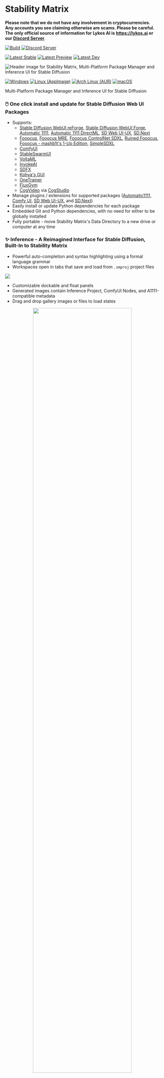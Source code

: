 # Stability Matrix
**Please note that we do not have any involvement in cryptocurrencies. Any accounts you see claiming otherwise are scams. Please be careful. The only official source of information for Lykos AI is https://lykos.ai or our [Discord Server](https://discord.com/invite/TUrgfECxHz)**.

[![Build](https://github.com/LykosAI/StabilityMatrix/actions/workflows/build.yml/badge.svg)](https://github.com/LykosAI/StabilityMatrix/actions/workflows/build.yml)
[![Discord Server](https://img.shields.io/discord/1115555685476868168?logo=discord&logoColor=white&label=Discord%20Server)](https://discord.com/invite/TUrgfECxHz)

[![Latest Stable](https://img.shields.io/github/v/release/LykosAI/StabilityMatrix?label=Latest%20Stable&link=https%3A%2F%2Fgithub.com%2FLykosAI%2FStabilityMatrix%2Freleases%2Flatest)][release]
[![Latest Preview](https://img.shields.io/badge/dynamic/json?url=https%3A%2F%2Fcdn.lykos.ai%2Fupdate-v3.json&query=%24.updates.preview%5B%22win-x64%22%5D.version&prefix=v&label=Latest%20Preview&color=b57400&cacheSeconds=60&link=https%3A%2F%2Flykos.ai%2Fdownloads)](https://lykos.ai/downloads)
[![Latest Dev](https://img.shields.io/badge/dynamic/json?url=https%3A%2F%2Fcdn.lykos.ai%2Fupdate-v3.json&query=%24.updates.development%5B%22win-x64%22%5D.version&prefix=v&label=Latest%20Dev&color=880c21&cacheSeconds=60&link=https%3A%2F%2Flykos.ai%2Fdownloads)](https://lykos.ai/downloads)

[release]: https://github.com/LykosAI/StabilityMatrix/releases/latest
[download-win-x64]: https://github.com/LykosAI/StabilityMatrix/releases/latest/download/StabilityMatrix-win-x64.zip
[download-linux-appimage-x64]: https://github.com/LykosAI/StabilityMatrix/releases/latest/download/StabilityMatrix-linux-x64.zip
[download-linux-aur-x64]: https://aur.archlinux.org/packages/stabilitymatrix
[download-macos-arm64]: https://github.com/LykosAI/StabilityMatrix/releases/latest/download/StabilityMatrix-macos-arm64.dmg

[auto1111]: https://github.com/AUTOMATIC1111/stable-diffusion-webui
[auto1111-directml]: https://github.com/lshqqytiger/stable-diffusion-webui-directml
[webui-ux]: https://github.com/anapnoe/stable-diffusion-webui-ux
[comfy]: https://github.com/comfyanonymous/ComfyUI
[sdnext]: https://github.com/vladmandic/automatic
[voltaml]: https://github.com/VoltaML/voltaML-fast-stable-diffusion
[invokeai]: https://github.com/invoke-ai/InvokeAI
[fooocus]: https://github.com/lllyasviel/Fooocus
[fooocus-mre]: https://github.com/MoonRide303/Fooocus-MRE
[ruined-fooocus]: https://github.com/runew0lf/RuinedFooocus
[fooocus-controlnet]: https://github.com/fenneishi/Fooocus-ControlNet-SDXL
[kohya-ss]: https://github.com/bmaltais/kohya_ss
[onetrainer]: https://github.com/Nerogar/OneTrainer
[forge]: https://github.com/lllyasviel/stable-diffusion-webui-forge
[stable-swarm]: https://github.com/Stability-AI/StableSwarmUI
[sdfx]: https://github.com/sdfxai/sdfx
[fooocus-mashb1t]: https://github.com/mashb1t/Fooocus
[reforge]: https://github.com/Panchovix/stable-diffusion-webui-reForge
[simplesdxl]: https://github.com/metercai/SimpleSDXL/
[fluxgym]: https://github.com/cocktailpeanut/fluxgym
[cogvideo]: https://github.com/THUDM/CogVideo
[cogstudio]: https://github.com/pinokiofactory/cogstudio

[civitai]: https://civitai.com/
[huggingface]: https://huggingface.co/

![Header image for Stability Matrix, Multi-Platform Package Manager and Inference UI for Stable Diffusion](https://cdn.lykos.ai/static/sm-banner-rounded.webp)

[![Windows](https://img.shields.io/badge/Windows%2010,%2011-%230079d5.svg?style=for-the-badge&logo=Windows%2011&logoColor=white)][download-win-x64]
[![Linux (AppImage)](https://img.shields.io/badge/Linux%20(AppImage)-FCC624?style=for-the-badge&logo=linux&logoColor=black)][download-linux-appimage-x64]
[![Arch Linux (AUR)](https://img.shields.io/badge/Arch%20Linux%20(AUR)-1793D1?style=for-the-badge&logo=archlinux&logoColor=white)][download-linux-aur-x64]
[![macOS](https://img.shields.io/badge/mac%20os%20%28apple%20silicon%29-000000?style=for-the-badge&logo=macos&logoColor=F0F0F0)][download-macos-arm64]

Multi-Platform Package Manager and Inference UI for Stable Diffusion

### 🖱️ One click install and update for Stable Diffusion Web UI Packages
- Supports:
  - [Stable Diffusion WebUI reForge][reforge], [Stable Diffusion WebUI Forge][forge], [Automatic 1111][auto1111], [Automatic 1111 DirectML][auto1111-directml], [SD Web UI-UX][webui-ux], [SD.Next][sdnext]
  - [Fooocus][fooocus], [Fooocus MRE][fooocus-mre], [Fooocus ControlNet SDXL][fooocus-controlnet], [Ruined Fooocus][ruined-fooocus], [Fooocus - mashb1t's 1-Up Edition][fooocus-mashb1t], [SimpleSDXL][simplesdxl]
  - [ComfyUI][comfy]
  - [StableSwarmUI][stable-swarm]
  - [VoltaML][voltaml]
  - [InvokeAI][invokeai]
  - [SDFX][sdfx]
  - [Kohya's GUI][kohya-ss]
  - [OneTrainer][onetrainer]
  - [FluxGym][fluxgym]
  - [CogVideo][cogvideo] via [CogStudio][cogstudio]
- Manage plugins / extensions for supported packages ([Automatic1111][auto1111], [Comfy UI][comfy], [SD Web UI-UX][webui-ux], and [SD.Next][sdnext])
- Easily install or update Python dependencies for each package
- Embedded Git and Python dependencies, with no need for either to be globally installed
- Fully portable - move Stability Matrix's Data Directory to a new drive or computer at any time

### ✨ Inference - A Reimagined Interface for Stable Diffusion, Built-In to Stability Matrix
- Powerful auto-completion and syntax highlighting using a formal language grammar
- Workspaces open in tabs that save and load from `.smproj` project files

![](https://cdn.lykos.ai/static/sm-banner-inference-rounded.webp)

- Customizable dockable and float panels
- Generated images contain Inference Project, ComfyUI Nodes, and A1111-compatible metadata
- Drag and drop gallery images or files to load states

<p align="center">
  <img style="width: 80%; height: 80%" src="https://github.com/LykosAI/StabilityMatrix/assets/13956642/4341cc34-a584-4e9c-bb3b-276009bdae80" alt=""/>
</p>

### 🚀 Launcher with syntax highlighted terminal emulator, routed GUI input prompts
- Launch arguments editor with predefined or custom options for each Package install
- Configurable Environment Variables

<p align="center">
  <img style="width: 80%; height: 80%" src="https://github.com/LykosAI/StabilityMatrix/assets/13956642/75456866-9d95-47c6-8c0a-fdc19443ee02" alt=""/>
</p>

### 🗃️ Checkpoint Manager, configured to be shared by all Package installs
- Option to find CivitAI metadata and preview thumbnails for new local imports

### ☁️ Model Browser to import from [CivitAI][civitai] and [HuggingFace][huggingface]
- Automatically imports to the associated model folder depending on the model type
- Downloads relevant metadata files and preview image
- Pause and resume downloads, even after closing the app

<p align="center">
  <img style="width: 80%; height: 80%" src="https://github.com/LykosAI/StabilityMatrix/assets/13956642/30b9f610-6033-4307-8d92-7d72b93cd73e" alt=""/>
</p>

### Shared model directory for all your packages
- Import local models by simple drag and drop
- Option to automatically find CivitAI metadata and preview thumbnails for new local imports

<p align="center">
  <img style="width: 80%; height: 80%" src="https://github.com/LykosAI/StabilityMatrix/assets/13956642/d42d1c53-67a4-45a0-b009-21400d44e17e" alt=""/>
</p>

- Find connected metadata for existing models
<p align="center">
  <img style="width: 80%; height: 80%" src="https://cdn.lykos.ai/static/sc-checkpoints-find-connected.gif" alt=""/>
</p>

## Localization
Stability Matrix is now available in the following languages, thanks to our community contributors:
- 🇺🇸 English
- 🇯🇵 日本語 
  - kgmkm_mkgm
- 🇨🇳 中文（简体，繁体）
  - jimlovewine
- 🇮🇹 Italiano
  - Marco Capelli
- 🇫🇷 Français
  - eephyne
  - Greg
- 🇪🇸 Español
  - Carlos Baena 
  - Lautaroturina
- 🇷🇺 Русский
  - aolko
  - den1251
- 🇹🇷 Türkçe
  - Progesor
- 🇩🇪 Deutsch
  - Mario da Graca
- 🇵🇹 Português
  - nextosai
- 🇧🇷 Português (Brasil)
  - jbostroski
  - thiagojramos
- 🇰🇷 한국어
  - maakcode

If you would like to contribute a translation, please create an issue or contact us on Discord. Include an email where we'll send an invite to our [POEditor](https://poeditor.com/) project.

## Disclaimers
All trademarks, logos, and brand names are the property of their respective owners. All company, product and service names used in this document and licensed applications are for identification purposes only. Use of these names, trademarks, and brands does not imply endorsement.

## License

This repository maintains the latest source code release for Stability Matrix, and is licensed under the [GNU Affero General Public License](https://www.gnu.org/licenses/agpl-3.0.en.html). Binaries and executable releases are licensed under the [End User License Agreement](https://lykos.ai/license).
